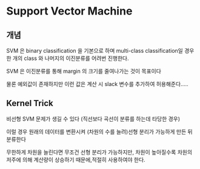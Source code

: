 #  Support Vector Machine

## 개념

SVM 은 binary classification 을 기본으로 하며 multi-class classification일 경우 한 개의 class 와 나머지의 이진분류를 어려번 진행한다.

SVM 은 이진분류를 통해 margin 의 크기를 줄여나가는 것이 목표이다

물론 예외값이 존재하지만 이런 값은 계산 시 slack 변수를 추가하여 허용해준다.....

## Kernel Trick

비선형 SVM 문제가 생길 수 있다 (직선보다 곡선이 분류를 하는데 타당한 경우)

이럴 경우 원래의 데이터를 변환시켜 (차원의 수를 늘려)선형 분리가 가능하게 만든 뒤 분류한다

무한하게 차원을 늘린다면 무조건 선형 분리가 가능하지만, 차원이 높아질수록 차원의 저주에 의해 계산량이 상승하기 때문에,적절히 사용하여야 한다. 